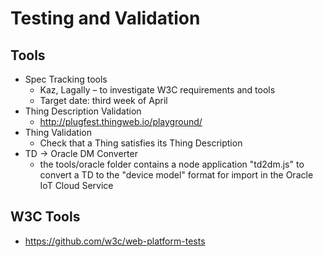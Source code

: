 # Testing and Validation

## Tools
* Spec Tracking tools
    - Kaz, Lagally – to investigate W3C requirements and tools 
    - Target date: third week of April
* Thing Description Validation
    - http://plugfest.thingweb.io/playground/
* Thing Validation
    - Check that a Thing satisfies its Thing Description
* TD -> Oracle DM Converter
    - the tools/oracle folder contains a node application "td2dm.js" to convert a TD to the "device model" format for import in the Oracle IoT Cloud Service
    
## W3C Tools
* https://github.com/w3c/web-platform-tests
